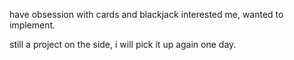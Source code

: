have obsession with cards and blackjack interested me, wanted to implement. 

still a project on the side, i will pick it up again one day.
